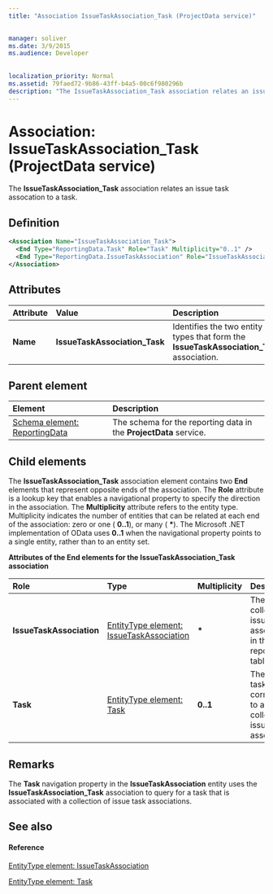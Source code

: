 ```yaml
---
title: "Association IssueTaskAssociation_Task (ProjectData service)"

 
manager: soliver
ms.date: 3/9/2015
ms.audience: Developer
 
 
localization_priority: Normal
ms.assetid: 79faed72-9b86-43ff-b4a5-00c6f980296b
description: "The IssueTaskAssociation_Task association relates an issue task assocation to a task."
---
```


# Association: IssueTaskAssociation_Task (ProjectData service)

The **IssueTaskAssociation_Task** association relates an issue task assocation to a task. 
  
## Definition

```XML
<Association Name="IssueTaskAssociation_Task">
  <End Type="ReportingData.Task" Role="Task" Multiplicity="0..1" />
  <End Type="ReportingData.IssueTaskAssociation" Role="IssueTaskAssociation" Multiplicity="*" />
</Association>
```

## Attributes

|**Attribute**|**Value**|**Description**|
|:-----|:-----|:-----|
|**Name** <br/> |**IssueTaskAssociation_Task** <br/> |Identifies the two entity types that form the **IssueTaskAssociation_Task** association.  <br/> |
   
## Parent element

|**Element**|**Description**|
|:-----|:-----|
|[Schema element: ReportingData](schema-reportingdata-projectdata-service.md) <br/> |The schema for the reporting data in the **ProjectData** service.  <br/> |
   
## Child elements

The **IssueTaskAssociation_Task** association element contains two **End** elements that represent opposite ends of the association. The **Role** attribute is a lookup key that enables a navigational property to specify the direction in the association. The **Multiplicity** attribute refers to the entity type. Multiplicity indicates the number of entities that can be related at each end of the association: zero or one ( **0..1**), or many ( **\***). The Microsoft .NET implementation of OData uses **0..1** when the navigational property points to a single entity, rather than to an entity set. 
  
**Attributes of the End elements for the IssueTaskAssociation_Task association**

|**Role**|**Type**|**Multiplicity**|**Description**|
|:-----|:-----|:-----|:-----|
|**IssueTaskAssociation** <br/> |[EntityType element: IssueTaskAssociation](entitytype-issuetaskassociation-projectdata-service.md) <br/> |**\*** <br/> |The collection issue task associations in the reporting tables.  <br/> |
|**Task** <br/> |[EntityType element: Task](entitytype-task-projectdata-service.md) <br/> |**0..1** <br/> |There is one task that corresponds to a collection of issue task associations.  <br/> |
   
## Remarks

The **Task** navigation property in the **IssueTaskAssociation** entity uses the **IssueTaskAssociation_Task** association to query for a task that is associated with a collection of issue task associations. 
  
## See also

#### Reference

[EntityType element: IssueTaskAssociation](entitytype-issuetaskassociation-projectdata-service.md)
  
[EntityType element: Task](entitytype-task-projectdata-service.md)

